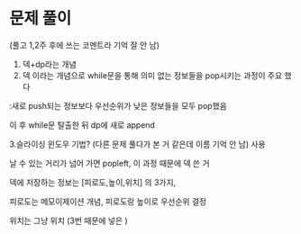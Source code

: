 # 문제 풀이

(풀고 1,2주 후에 쓰는 코멘트라 기억 잘 안 남)

1. 덱+dp라는 개념
2. 덱 이라는 개념으로 while문을 통해 의미 없는 정보들을 pop시키는 과정이 주요 했다

:새로 push되는 정보보다 우선순위가 낮은 정보들을 모두 pop했음

이 후 while문 탈출한 뒤 dp에 새로 append

3.슬라이싱 윈도우 기법? (다른 문제 풀다가 본 거 같은데 이름 기억 안 남) 사용

날 수 있는 거리가 넘어 가면 popleft, 이 과정 때문에 덱 쓴 거

덱에 저장하는 정보는 [피로도,높이,위치] 의 3가지, 

피로도는 메모이제이션 개념, 피로도랑 높이로 우선순위 결정

위치는 그냥 위치 (3번 때문에 넣은 )
 
